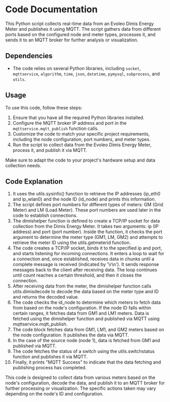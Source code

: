 # Code Documentation

This Python script collects real-time data from an Evoleo Dimis Energy Meter and publishes it using MQTT. 
The script gathers data from different ports based on the configured node and meter types, processes it, and sends it to an MQTT broker for further analysis or visualization.

## Dependencies
- The code relies on several Python libraries, including `socket`, `mqttservice`, `algorithm`, `time`, `json`, `datetime`, `pymysql`, `subprocess`, and `utils`.

## Usage
To use this code, follow these steps:
1. Ensure that you have all the required Python libraries installed.
2. Configure the MQTT broker IP address and port in the `mqttservice.mqtt_publish` function calls.
3. Customize the code to match your specific project requirements, including the node configuration, port numbers, and meter types.
4. Run the script to collect data from the Evoleo Dimis Energy Meter, process it, and publish it via MQTT.

Make sure to adapt the code to your project's hardware setup and data collection needs.

## Code Explanation
1. It uses the utils.sysinfo() function to retrieve the IP addresses (ip_eth0 and ip_wlan0) and the node ID (id_node) and prints this information.
2. The script defines port numbers for different types of meters: GM (Grid Meter) and LM (Load Meter). These port numbers are used later in the code to establish connections.
3. The dimishelper function is defined to create a TCP/IP socket for data collection from the Dimis Energy Meter. It takes two arguments: ip (IP address) and port (port number). Inside the function, it checks the port argument to determine the meter type (GM1, LM, GM2) and attempts to retrieve the meter ID using the utils.getmeterid function.
4. The code creates a TCP/IP socket, binds it to the specified ip and port, and starts listening for incoming connections. It enters a loop to wait for a connection and, once established, receives data in chunks until a complete message is received (indicated by '\r\n'). It sends response messages back to the client after receiving data. The loop continues until count reaches a certain threshold, and then it closes the connection.
5. After receiving data from the meter, the dimishelper function calls utils.dimisdecode to decode the data based on the meter type and ID and returns the decoded value.
6. The code checks the id_node to determine which meters to fetch data from based on the node's configuration. If the node ID falls within certain ranges, it fetches data from GM1 and LM1 meters. Data is fetched using the dimishelper function and published via MQTT using mqttservice.mqtt_publish.
7. The code block fetches data from GM1, LM1, and GM2 meters based on the node configuration. It publishes the data via MQTT.
8. In the case of the source node (node 1), data is fetched from GM1 and published via MQTT.
9. The code fetches the status of a switch using the utils.switchstatus function and publishes it via MQTT.
10. Finally, it prints "MQTT Success" to indicate that the data fetching and publishing process has completed.

This code is designed to collect data from various meters based on the node's configuration, decode the data, and publish it to an MQTT broker for further processing or visualization. The specific actions taken may vary depending on the node's ID and configuration.
